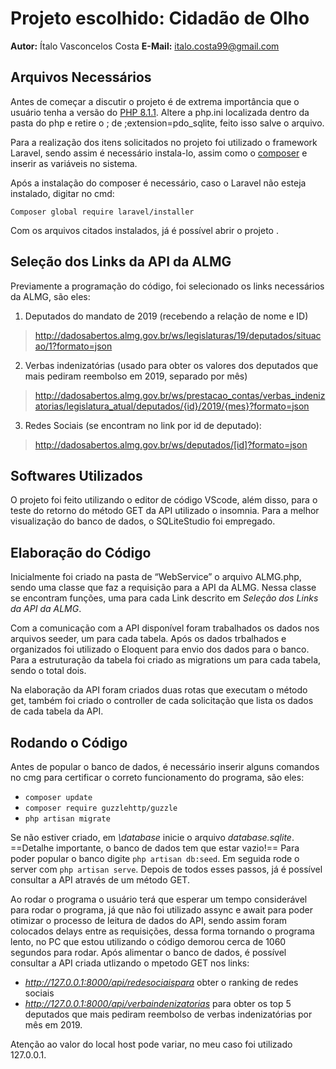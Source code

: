 
# Projeto escolhido: Cidadão de Olho 
**Autor:** Ítalo Vasconcelos Costa
**E-Mail:** italo.costa99@gmail.com
## Arquivos Necessários
Antes de começar a discutir o projeto é de extrema importância que o usuário tenha a versão do [PHP 8.1.1](https://www.php.net/downloads). Altere a php.ini localizada dentro da pasta do php e retire o ; de ;extension=pdo_sqlite, feito isso salve o arquivo.

Para a realização dos itens solicitados no projeto foi utilizado o framework Laravel, sendo assim é necessário instala-lo, assim como o [composer](https://getcomposer.org/download/) e inserir as variáveis no sistema.

Após a instalação do composer é necessário, caso o Laravel não esteja instalado, digitar no cmd:

 `Composer global require laravel/installer`    

Com os arquivos citados instalados, já é possível abrir o projeto .


## Seleção dos Links da API da ALMG

Previamente a programação do código, foi selecionado os links necessários da ALMG, são eles:

 1. Deputados do mandato de 2019 (recebendo a relação de nome e ID)

> http://dadosabertos.almg.gov.br/ws/legislaturas/19/deputados/situacao/1?formato=json

 2. Verbas indenizatórias (usado para obter os valores dos deputados que mais pediram reembolso em 2019, separado por mês)
 
>http://dadosabertos.almg.gov.br/ws/prestacao_contas/verbas_indenizatorias/legislatura_atual/deputados/{id}/2019/{mes}?formato=json

3. Redes Sociais (se encontram no link por id de deputado):

> http://dadosabertos.almg.gov.br/ws/deputados/[id]?formato=json

## Softwares Utilizados

O projeto foi feito utilizando o editor de código VScode, além disso, para o teste do retorno do método GET da API utilizado o insomnia. Para a melhor visualização do banco de dados, o SQLiteStudio foi empregado.

## Elaboração do Código

Inicialmente foi criado na pasta de “WebService” o arquivo ALMG.php, sendo uma classe que faz a requisição para a API da ALMG. Nessa classe se encontram funções, uma para cada Link descrito em *Seleção dos Links da API da ALMG*.

Com a comunicação com a API disponível foram trabalhados os dados nos arquivos seeder, um para cada tabela.
Após os dados trbalhados e organizados foi utilizado o Eloquent para envio dos dados para o banco.
Para a estruturação da tabela foi criado as migrations um para cada tabela, sendo o total dois.

Na elaboração da API foram criados duas rotas que executam o método get, também foi criado o controller de cada solicitação que lista os dados de cada tabela da API.

## Rodando o Código

Antes de popular o banco de dados, é necessário inserir alguns comandos no cmg para certificar o correto funcionamento do programa, são eles:

 - `composer update`
 - `composer require guzzlehttp/guzzle`
 - `php artisan migrate` 

Se não estiver criado, em *\database* inicie o arquivo *database.sqlite*. ==Detalhe importante, o banco de dados tem que estar vazio!==
Para poder popular o banco digite `php artisan db:seed`. Em seguida rode o server com `php artisan serve`. Depois de todos esses passos, já é possível consultar a API através de um método GET.

Ao rodar o programa o usuário terá que esperar um tempo considerável para rodar o programa, já que não
foi utilizado assync e await para poder otimizar o processo de leitura de dados do API, sendo assim foram colocados delays entre as requisições, dessa forma tornando o programa lento, no PC que estou utilizando o código demorou cerca de 1060 segundos para rodar.
Após alimentar o banco de dados, é possível consultar a API criada utlizando o mpetodo GET nos links:

 - *http://127.0.0.1:8000/api/redesociaispara* obter o ranking de redes sociais
 - *http://127.0.0.1:8000/api/verbaindenizatorias* para obter os top 5 deputados que mais pediram reembolso de verbas indenizatórias por mês em 2019.

Atenção ao valor do local host pode variar, no meu caso foi utilizado 127.0.0.1.